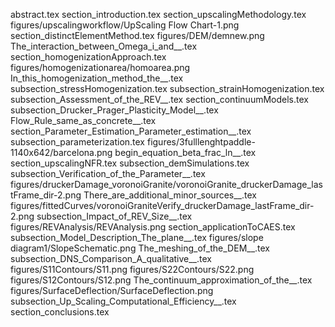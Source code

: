 abstract.tex
section_introduction.tex
section_upscalingMethodology.tex
figures/upscalingworkflow/UpScaling Flow Chart-1.png
section_distinctElementMethod.tex
figures/DEM/demnew.png
The_interaction_between_Omega_i_and__.tex
section_homogenizationApproach.tex
figures/homogenizationarea/homoarea.png
In_this_homogenization_method_the__.tex
subsection_stressHomogenization.tex
subsection_strainHomogenization.tex
subsection_Assessment_of_the_REV__.tex
section_continuumModels.tex
subsection_Drucker_Prager_Plasticity_Model__.tex
Flow_Rule_same_as_concrete__.tex
section_Parameter_Estimation_Parameter_estimation__.tex
subsection_parameterization.tex
figures/3fulllenghtpaddle-1140x642/barcelona.png
begin_equation_beta_frac_ln__.tex
section_upscalingNFR.tex
subsection_demSimulations.tex
subsection_Verification_of_the_Parameter__.tex
figures/druckerDamage_voronoiGranite/voronoiGranite_druckerDamage_lastFrame_dir-2.png
There_are_additional_minor_sources__.tex
figures/fittedCurves/voronoiGraniteVerify_druckerDamage_lastFrame_dir-2.png
subsection_Impact_of_REV_Size__.tex
figures/REVAnalysis/REVAnalysis.png
section_applicationToCAES.tex
subsection_Model_Description_The_plane__.tex
figures/slope diagram1/SlopeSchematic.png
The_meshing_of_the_DEM__.tex
subsection_DNS_Comparison_A_qualitative__.tex
figures/S11Contours/S11.png
figures/S22Contours/S22.png
figures/S12Contours/S12.png
The_continuum_approximation_of_the__.tex
figures/SurfaceDeflection/SurfaceDeflection.png
subsection_Up_Scaling_Computational_Efficiency__.tex
section_conclusions.tex